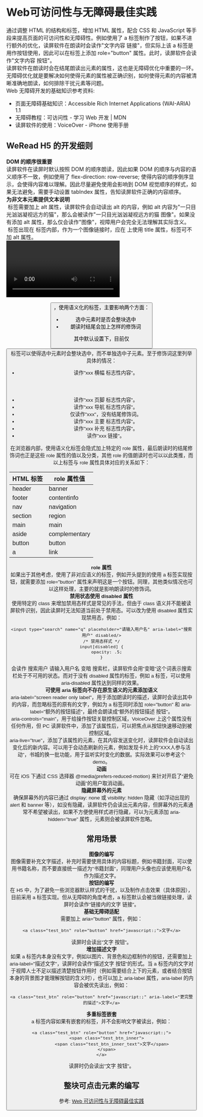 # Web可访问性与无障碍最佳实践
通过调整 HTML 的结构和标签，增加 HTML 属性，配合 CSS 和 JavaScript 等手段来提高页面的可访问性和无障碍性。例如使用了 a 标签制作了按钮，如果不进行额外的优化，读屏软件在朗读时会读作"文字内容 链接"，但实际上该 a 标签是用作按钮使用，因此可以在标签上添加 role="button" 属性。此时，读屏软件会读作"文字内容 按钮"。  
读屏软件在朗读时会在结尾朗读出元素的属性，这也是无障碍优化中重要的一环。无障碍优化就是要解决如何使得元素的属性被正确识别，如何使得元素的内容被清晰准确地朗读，如何排除干扰元素等问题。  
Web 无障碍开发的基础知识参考资料:  
- 页面无障碍基础知识：Accessible Rich Internet Applications (WAI-ARIA) 1.1
- 无障碍教程：可访问性 - 学习 Web 开发 | MDN
- 读屏软件的使用：VoiceOver - iPhone 使用手册

## WeRead H5 的开发细则
**DOM 的顺序很重要**  
读屏软件在读屏时默认按照 DOM 的顺序朗读，因此如果 DOM 的顺序与内容的语义顺序不一致，例如使用了 flex-direction: row-reverse; 使得内容的顺序倒序显示，会使得内容难以理解。因此尽量避免使用会影响到 DOM 视觉顺序的样式，如果无法避免，需要手动设置 tabIndex 属性，告知读屏软件正确的内容顺序。  
**为非文本元素提供文本说明**  
<img> 标签需要加上 alt 属性，读屏软件会自动读出 alt 的内容，例如 alt 内容为"一只目光汹汹凝视远方的猫"，那么会被读作"一只目光汹汹凝视远方的猫 图像"。如果没有添加 alt 属性，那么仅会读作"图像"，视障用户会完全无法理解其实际含义。  
<img> 标签出现在 <a> 标签内部，作为一个图像链接时，应在 <a> 上使用 title 属性，<img>标签可不加 alt 属性。  
<video> 标签需要加上 title 属性，例如 title 内容为"一只正在奔跑的猫"，那么会被读作一只正在奔跑的猫 视频"。  
**使用语义化的元素**  
语义化的 HTML 标签，例如 <header> <footer> <nav> <section> <main> <aside> <button>，使用语义化的标签，主要影响两个方面：  
- 选中元素时是否会整块选中
- 朗读时结尾会加上怎样的修饰词

其中默认设置下，目前仅 <button> 标签可以使得选中元素时会整块选中，而不单独选中子元素。至于修饰词这里列举具体的情况：
- <header> 读作"xxx 横幅 标志性内容"。
- <footer> 读作"xxx 页脚 标志性内容"。
- <nav> 读作"xxx 导航 标志性内容"。
- <section> 仅读作"xxx"，没有结尾修饰词。
- <main> 读作"xxx 主要 标志性内容"。
- <aside> 读作"xxx 补充 标志性内容"。
- <a> 读作"xxx 链接"。

在浏览器内部，使用语义化标签会隐式加上特定的 role 属性，最后朗读时的结尾修饰词也正是这些 role 属性的值以及分类，其他 role 的值朗读时也可以以此类推，而以上标签与 role 属性具体对应的关系如下：  


|  HTML 标签   | role 属性值  |  
|  ----  | ----  |
| header  | banner |
| footer  | contentinfo |
| nav  | navigation |
| section  | region |
| main  | main |
| aside  | complementary |
| button  | button |
| a  | link |

**role 属性**  
如果出于其他考虑，使用了非对应语义的标签，例如开头提到的使用 a 标签实现按钮，就需要添加 role="button" 属性来声明这是一个按钮。同理，其他类似情况也可以这样处理，主要的就是影响朗读时的修饰词。  
**禁用状态使用 disabled 属性**  
使用特定的 class 来增加禁用态样式是常见的手法，但由于 class 语义并不能被读屏软件识别，因此读屏时无法知道当前处于禁用态。可以改为使用 disabled 属性实现禁用态，例如：  
``` 
<input type="search" name="q" placeholder="请输入用户名" aria-label="搜索用户" disabled/>
/* 禁用态样式 */
input[disabled] {
    opacity: .5;
}
```
会读作 搜索用户 请输入用户名 变暗 搜索栏，读屏软件会用"变暗"这个词表示搜索栏处于不可用的状态。而对于没有 disabled 属性的标签，例如 a 标签，可以使用 aria-disabled 属性达到同样的效果。  
**可使用 aria 标签向不存在原生语义的元素添加语义**  
aria-label="screen reader only label"，用于添加朗读时的描述，读屏时会读出其中的内容，而忽略标签的原有的文字，例如为 a 标签同时添加 role="button" 和 aria-label="额外的按钮描述"，最终会朗读成"额外的按钮描述 按钮"。  
aria-controls="main"，用于给操作按钮关联控制区域，VoiceOver 上这个属性没有任何作用，但 PC 读屏软件中，添加了该属性后，可以把焦点从按钮快速移动到被控制区域。  
aria-live="true"，添加了该属性的元素，在其内容发送变化时，读屏软件会自动读出变化后的新内容。可以用于会动态刷新的元素，例如发现卡片上的“XXX人参与活动”，书城的换一批功能，用于监听实时变化的数据。实际效果可以参考这个 demo。  
**动画**  
可在 iOS 下通过 CSS 选择器 @media(prefers-reduced-motion) 来针对开启了“避免动画”的用户取消动画。  
**隐藏屏幕外的元素**  
确保屏幕外的内容已通过 display: none 或 visibility: hidden 隐藏（如浮动出现的 alert 和 banner 等），如没有隐藏，读屏软件仍会读出元素内容，但屏幕外的元素通常不希望被读出，如果不方便使用样式进行隐藏，可以为元素添加 aria-hidden="true" 属性，元素则会被读屏软件忽略。  
## 常用场景
**图像的编写**  
图像需要补充文字描述，补充时需要使用具体的内容标题，例如书籍封面，可以使用书籍名称，而不要直接统一描述为"书籍封面"，同理用户头像也应该使用用户名作为描述文字。  
**按钮的编写**  
在 H5 中，为了避免一些浏览器默认样式的干扰，以及制作点击效果（具体原因），目前采用 a 标签实现。但从无障碍的角度考虑，a 标签默认会被当做链接处理，读屏时会读作"链接内的文字 链接"。  
**基础无障碍适配**  
需要加上 aria="button" 属性，例如：  
``` 
<a class="test_btn" role="button" href="javascript:;">文字</a>
```
读屏时会读出"文字 按钮"。  
**增加描述文字**  
如果 a 标签内本身没有文字，例如以图片、背景色和边框制作的按钮，还需要加上 aria-label="描述文字"，读屏时会读作"描述文字 按钮"的形式。当 a 标签内的文字对于视障人士不足以描述清楚按钮作用时（例如需要结合上下的元素，或者结合按钮本身的背景图才能理解按钮的含义时），也可以加上 aria-label 属性，aria-label 的内容会被优先读出，例如：  
``` 
<a class="test_btn" role="button" href="javascript:;" aria-label="更完整的描述">文字</a>
```
**多重标签嵌套**  
a 标签内容如果有嵌套的标签，并不会影响文字被读出，例如：  
``` 
<a class="test_btn" role="button" href="javascript:;">
    <span class="test_btn_inner">
        <span class="test_btn_inner_text">文字</span>
    </span>
</a>
```
读屏时仍会读出"文字 按钮"。

## 整块可点击元素的编写




参考:
[Web 可访问性与无障碍最佳实践](https://mp.weixin.qq.com/s/JByRPTi0jp08Cj6Kp5ekIg)
